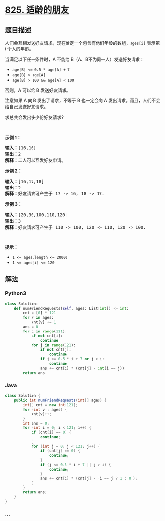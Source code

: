 # [825. 适龄的朋友](https://leetcode-cn.com/problems/friends-of-appropriate-ages)



## 题目描述

<!-- 这里写题目描述 -->

<p>人们会互相发送好友请求，现在给定一个包含有他们年龄的数组，<code>ages[i]</code> 表示第 i 个人的年龄。</p>

<p>当满足以下任一条件时，A 不能给 B（A、B不为同一人）发送好友请求：</p>

<ul>
	<li><code>age[B] <= 0.5 * age[A] + 7</code></li>
	<li><code>age[B] > age[A]</code></li>
	<li><code>age[B] > 100 && age[A] < 100</code></li>
</ul>

<p>否则，A 可以给 B 发送好友请求。</p>

<p>注意如果 A 向 B 发出了请求，不等于 B 也一定会向 A 发出请求。而且，人们不会给自己发送好友请求。 </p>

<p>求总共会发出多少份好友请求?</p>

<p> </p>

<p><strong>示例 1：</strong></p>

<pre>
<strong>输入：</strong>[16,16]
<strong>输出：</strong>2
<strong>解释：</strong>二人可以互发好友申请。
</pre>

<p><strong>示例 2：</strong></p>

<pre>
<strong>输入：</strong>[16,17,18]
<strong>输出：</strong>2
<strong>解释：</strong>好友请求可产生于 17 -> 16, 18 -> 17.</pre>

<p><strong>示例 3：</strong></p>

<pre>
<strong>输入：</strong>[20,30,100,110,120]
<strong>输出：</strong>3
<strong>解释：</strong>好友请求可产生于 110 -> 100, 120 -> 110, 120 -> 100.
</pre>

<p> </p>

<p><strong>提示：</strong></p>

<ul>
	<li><code>1 <= ages.length <= 20000</code></li>
	<li><code>1 <= ages[i] <= 120</code></li>
</ul>


## 解法

<!-- 这里可写通用的实现逻辑 -->

<!-- tabs:start -->

### **Python3**

<!-- 这里可写当前语言的特殊实现逻辑 -->

```python
class Solution:
    def numFriendRequests(self, ages: List[int]) -> int:
        cnt = [0] * 121
        for v in ages:
            cnt[v] += 1
        ans = 0
        for i in range(121):
            if not cnt[i]:
                continue
            for j in range(121):
                if not cnt[j]:
                    continue
                if j <= 0.5 * i + 7 or j > i:
                    continue
                ans += cnt[i] * (cnt[j] - int(i == j))
        return ans
```

### **Java**

<!-- 这里可写当前语言的特殊实现逻辑 -->

```java
class Solution {
    public int numFriendRequests(int[] ages) {
        int[] cnt = new int[121];
        for (int v : ages) {
            cnt[v]++;
        }
        int ans = 0;
        for (int i = 0; i < 121; i++) {
            if (cnt[i] == 0) {
                continue;
            }
            for (int j = 0; j < 121; j++) {
                if (cnt[j] == 0) {
                    continue;
                }
                if (j <= 0.5 * i + 7 || j > i) {
                    continue;
                }
                ans += cnt[i] * (cnt[j] - (i == j ? 1 : 0));
            }
        }
        return ans;
    }
}
```

### **...**

```

```

<!-- tabs:end -->
